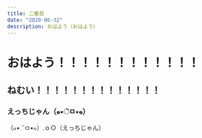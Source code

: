 ```yaml
---
title: 二番目
date: "2020-06-32"
description: おはよう（おはよう）
---
```


# おはよう！！！！！！！！！！！！
## ねむい！！！！！！！！！！！！！！
### えっちじゃん（๑•ૅㅁ•๑）

（๑•ૅㅁ•๑）.ｏＯ（えっちじゃん）
